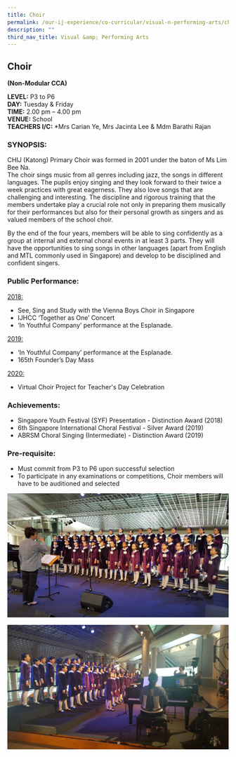 ```yaml
---
title: Choir
permalink: /our-ij-experience/co-curricular/visual-n-performing-arts/choir/
description: ""
third_nav_title: Visual &amp; Performing Arts
---
```

## Choir

**(Non-Modular CCA)**

  

**LEVEL:**&nbsp;P3 to P6<br>
**DAY:**&nbsp;Tuesday &amp; Friday<br>
**TIME:**&nbsp;2.00 pm – 4.00 pm<br>
**VENUE:**&nbsp;School<br>
**TEACHERS I/C:**&nbsp;\*Mrs Carian Ye, Mrs Jacinta Lee &amp; Mdm Barathi Rajan

### SYNOPSIS:


CHIJ (Katong) Primary Choir was formed in 2001 under the baton of Ms Lim Bee Na.<br>
The choir sings music from all genres including jazz, the songs in different languages. The pupils enjoy singing and they look forward to their twice a week practices with great eagerness. They also love songs that are challenging and interesting. The discipline and rigorous training that the members undertake play a crucial role not only in preparing them musically for their performances but also for their personal growth as singers and as valued members of the school choir.

  

By the end of the four years, members will be able to sing confidently as a group at internal and external choral events in at least 3 parts. They will have the opportunities to sing songs in other languages (apart from English and MTL commonly used in Singapore) and develop to be disciplined and confident singers.

### Public Performance:


<u>2018:</u>

*   See, Sing and Study with the Vienna Boys Choir in Singapore
*   IJHCC ‘Together as One’ Concert
*   ‘In Youthful Company’ performance at the Esplanade.

  

<u>2019:</u>

*   ‘In Youthful Company’ performance at the Esplanade.
*   165th Founder’s Day Mass

  

<u>2020:</u>

*   Virtual Choir Project for Teacher's Day Celebration

### Achievements:


*   Singapore Youth Festival (SYF) Presentation - Distinction Award (2018)
*   6th Singapore International Choral Festival - Silver Award (2019)
*   ABRSM Choral Singing (Intermediate) - Distinction Award (2019)

### Pre-requisite:


*   Must commit from P3 to P6 upon successful selection
*   To participate in any examinations or competitions, Choir members will have to be auditioned and selected


![](/images/Co%20Curricular/Choir_1.jpg)

![](/images/Co%20Curricular/Choir_2.jpg)